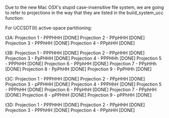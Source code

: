 Due to the new Mac OSX's stupid case-insensitive file system, we are going 
to refer to projections in the way that they are listed in the build_system_ucc function:

For UCCSDT(II) active-space partitioning:

t3A:
Projection 1 - PPPHHH [DONE]
Projection 2 - PPpHHH [DONE]
Projection 3 - PPPhHH [DONE]
Projection 4 - PPphHH [DONE]

t3B:
Projection 1 - PPPHHH [DONE]
Projection 2 - PPpHHH [DONE]
Projection 3 - PpPHHH [DONE]
Projection 4 - PPPHHh [DONE]
Projection 5 - PPPhHH [DONE]
Projection 6 - PPphHH [DONE]
Projection 7 - PPpHHh [DONE]
Projection 8 - PpPhHH [DONE]
Projection 9 - PpPHHh [DONE]

t3C:
Projection 1 - PPPHHH [DONE]
Projection 2 - PPpHHH [DONE]
Projection 3 - pPPHHH [DONE]
Projection 4 - PPPHhH [DONE]
Projection 5 - PPPhHH [DONE]
Projection 6 - PPpHhH [DONE]
Projection 7 - PPphHH [DONE]
Projection 8 - pPPHhH [DONE]
Projection 9 - pPPhHH [DONE]

t3D:
Projection 1 - PPPHHH [DONE]
Projection 2 - PPpHHH [DONE]
Projection 3 - PPPhHH [DONE]
Projection 4 - PPphHH [DONE]

